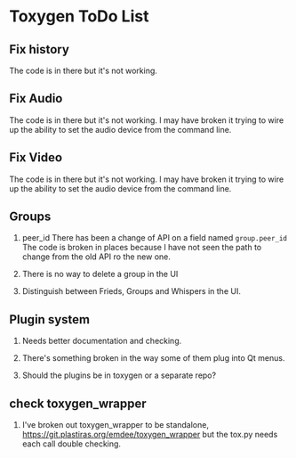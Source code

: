 # Toxygen ToDo List

## Fix history

The code is in there but it's not working.

## Fix Audio

The code is in there but it's not working.
I may have broken it trying to wire up the ability to
set the audio device from the command line.

## Fix Video

The code is in there but it's not working.
I may have broken it trying to wire up the ability to
set the audio device from the command line.

## Groups

1. peer_id There has been a change of API on a field named
   ```group.peer_id``` The code is broken in places because I have not
   seen the path to change from the old API ro the new one.

2. There is no way to delete a group in the UI

3. Distinguish between Frieds, Groups and Whispers in the UI.

## Plugin system

1. Needs better documentation and checking.

2. There's something broken in the way some of them plug into Qt menus.

3. Should the plugins be in toxygen or a separate repo?

## check toxygen_wrapper

1. I've broken out toxygen_wrapper to be standalone,
   https://git.plastiras.org/emdee/toxygen_wrapper but the tox.py
   needs each call double checking.





